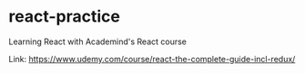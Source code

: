 # react-practice

Learning React with Academind's React course

Link: https://www.udemy.com/course/react-the-complete-guide-incl-redux/
